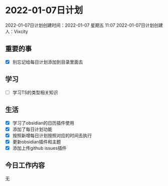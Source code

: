 # 2022-01-07日计划

2022-01-07日计划创建时间：2022-01-07 星期五  11:07
2022-01-07日计划创建人：Vixcity

## 重要的事
- [x] 别忘记给每日计划添加到目录里面去
	
## 学习
- [ ] 学习TS的类型相关知识

## 生活
- [x] 学习了obsidian的日历插件使用
- [x] 添加了每日计划功能
- [x] 按照新增每日计划按照对应的时间去执行
- [x] 更新obsidian插件和主题
- [x] 添加上传github issues插件

## 今日工作内容
无
